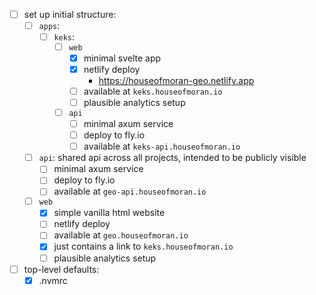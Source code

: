 - [ ] set up initial structure:
  - [ ] `apps`:
    - [ ] `keks`:
      - [ ] `web`
        - [x] minimal svelte app
        - [x] netlify deploy
          - https://houseofmoran-geo.netlify.app
        - [ ] available at `keks.houseofmoran.io`
        - [ ] plausible analytics setup
      - [ ] `api`
        - [ ] minimal axum service
        - [ ] deploy to fly.io
        - [ ] available at `keks-api.houseofmoran.io`
  - [ ] `api`: shared api across all projects, intended to be publicly visible
    - [ ] minimal axum service
    - [ ] deploy to fly.io
    - [ ] available at `geo-api.houseofmoran.io`
  - [ ] `web`
    - [x] simple vanilla html website
    - [ ] netlify deploy
    - [ ] available at `geo.houseofmoran.io`
    - [x] just contains a link to `keks.houseofmoran.io`
    - [ ] plausible analytics setup
- [ ] top-level defaults:
  - [x] .nvmrc
